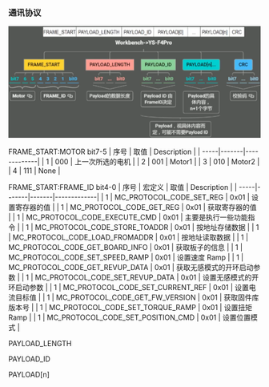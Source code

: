### 通讯协议
![alt text](assets_20_MC_FOC/image.png)

FRAME_START:MOTOR bit7-5
| 序号 | 取值 | Description |
| -----|-------|-------------|
| 1 | 000   | 上一次所选的电机        |
| 2 | 001   | Motor1    |
| 3 | 010   | Motor2    |
| 4 | 111   | None    |

FRAME_START:FRAME_ID bit4-0
| 序号 | 宏定义 | 取值 | Description |
| -----|-------|-------|-------------|
| 1 | MC_PROTOCOL_CODE_SET_REG 			| 0x01 | 设置寄存器的值	|
| 1 | MC_PROTOCOL_CODE_GET_REG 			| 0x01 | 获取寄存器的值 |
| 1 | MC_PROTOCOL_CODE_EXECUTE_CMD 		| 0x01 | 主要是执行一些功能指令 |
| 1 | MC_PROTOCOL_CODE_STORE_TOADDR     | 0x01 | 按地址存储数据 |
| 1 | MC_PROTOCOL_CODE_LOAD_FROMADDR    | 0x01 | 按地址读取数据 |
| 1 | MC_PROTOCOL_CODE_GET_BOARD_INFO   | 0x01 | 获取板子的信息 |
| 1 | MC_PROTOCOL_CODE_SET_SPEED_RAMP   | 0x01 | 设置速度 Ramp |
| 1 | MC_PROTOCOL_CODE_GET_REVUP_DATA   | 0x01 | 获取无感模式的开环启动参数 |
| 1 | MC_PROTOCOL_CODE_SET_REVUP_DATA   | 0x01 | 设置无感模式的开环启动参数 |
| 1 | MC_PROTOCOL_CODE_SET_CURRENT_REF  | 0x01 | 设置电流目标值 | 
| 1 | MC_PROTOCOL_CODE_GET_FW_VERSION   | 0x01 | 获取固件库版本号 |
| 1 | MC_PROTOCOL_CODE_SET_TORQUE_RAMP  | 0x01 | 设置扭矩 Ramp |
| 1 | MC_PROTOCOL_CODE_SET_POSITION_CMD | 0x01 | 设置位置模式 |

PAYLOAD_LENGTH

PAYLOAD_ID

PAYLOAD[n]